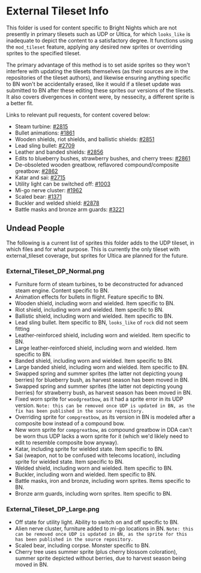 # External Tileset Info
This folder is used for content specific to Bright Nights which are not presently in primary tilesets such as UDP or Ultica, for which `looks_like` is inadequate to depict the content to a satisfactory degree. It functions using the `mod_tileset` feature, applying any desired new sprites or overriding sprites to the specified tileset.

The primary advantage of this method is to set aside sprites so they won't interfere with updating the tilesets themselves (as their sources are in the repositories of the tileset authors), and likewise ensuring anything specific to BN won't be accidentally erased, like it would if a tileset update was submitted to BN after these editing these sprites our versions of the tilesets. It also covers divergences in content were, by nessecity, a different sprite is a better fit.

Links to relevant pull requests, for content covered below:
- Steam turbine: [#2815](https://github.com/cataclysmbnteam/Cataclysm-BN/pull/2815)
- Bullet animations: [#1861](https://github.com/cataclysmbnteam/Cataclysm-BN/pull/1681)
- Wooden shields, riot shields, and ballistic shields: [#2851](https://github.com/cataclysmbnteam/Cataclysm-BN/pull/2851)
- Lead sling bullet: [#2709](https://github.com/cataclysmbnteam/Cataclysm-BN/pull/2709)
- Leather and banded shields: [#2856](https://github.com/cataclysmbnteam/Cataclysm-BN/pull/2856)
- Edits to blueberry bushes, strawberry bushes, and cherry trees: [#2861](https://github.com/cataclysmbnteam/Cataclysm-BN/pull/2861)
- De-obsoleted wooden greatbow, reflavored compound/composite greatbow: [#2862](https://github.com/cataclysmbnteam/Cataclysm-BN/pull/2862)
- Katar and sai: [#2715](https://github.com/cataclysmbnteam/Cataclysm-BN/pull/2715)
- Utility light can be switched off: [#1003](https://github.com/cataclysmbnteam/Cataclysm-BN/pull/1003)
- Mi-go nerve cluster: [#1962](https://github.com/cataclysmbnteam/Cataclysm-BN/pull/1962)
- Scaled bear: [#1371](https://github.com/cataclysmbnteam/Cataclysm-BN/pull/1371)
- Buckler and welded shield: [#2878](https://github.com/cataclysmbnteam/Cataclysm-BN/pull/2878)
- Battle masks and bronze arm guards: [#3221](https://github.com/cataclysmbnteam/Cataclysm-BN/pull/3221)

## Undead People

The following is a current list of sprites this folder adds to the UDP tileset, in which files and for what purpose. This is currently the only tileset with external_tileset coverage, but sprites for Ultica are planned for the future.

### External_Tileset_DP_Normal.png

* Furniture form of steam turbines, to be deconstructed for advanced steam engine. Content specific to BN.
* Animation effects for bullets in flight. Feature specific to BN.
* Wooden shield, including worn and wielded. Item specific to BN.
* Riot shield, including worn and wielded. Item specific to BN.
* Ballistic shield, including worn and wielded. Item specific to BN.
* Lead sling bullet. Item specific to BN, `looks_like` of `rock` did not seem fitting
* Leather-reinforced shield, including worn and wielded. Item specific to BN.
* Large leather-reinforced shield, including worn and wielded. Item specific to BN.
* Banded shield, including worn and wielded. Item specific to BN.
* Large banded shield, including worn and wielded. Item specific to BN.
* Swapped spring and summer sprites (the latter not depicting young berries) for blueberry bush, as harvest season has been moved in BN.
* Swapped spring and summer sprites (the latter not depicting young berries) for strawberry bush, as harvest season has been moved in BN.
* Fixed worn sprite for `woodgreatbow`, as it had a sprite error in its UDP version. `Note: this can be removed once UDP is updated in BN, as the fix has been published in the source repository.`
* Overriding sprite for `compgreatbow`, as its version in BN is modeled after a composite bow instead of a compound bow.
* New worn sprite for `compgreatbow`, as compound greatbow in DDA can't be worn thus UDP lacks a worn sprite for it (which we'd liklely need to edit to resemble composite bow anyway).
* Katar, including sprite for wielded state. Item specific to BN.
* Sai (weapon, not to be confused with telecoms location), including sprite for wielded state. Item specific to BN.
* Welded shield, including worn and wielded. Item specific to BN.
* Buckler, including worn and wielded. Item specific to BN.
* Battle masks, iron and bronze, including worn sprites. Items specific to BN.
* Bronze arm guards, including worn sprites. Item specific to BN.

### External_Tileset_DP_Large.png

* Off state for utility light. Ability to switch on and off specific to BN.
* Alien nerve cluster, furniture added to mi-go locations in BN. `Note: this can be removed once UDP is updated in BN, as the sprite for this has been published in the source repository.`
* Scaled bear, including corpse. Monster specific to BN.
* Cherry tree uses summer sprite (plus cherry blossom coloration), summer sprite depicted without berries, due to harvest season being moved in BN.

